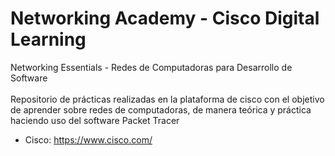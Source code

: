 # Networking Academy - Cisco Digital Learning
Networking Essentials - Redes de Computadoras para Desarrollo de Software <br> <br>
Repositorio de prácticas realizadas en la plataforma de cisco con el objetivo de aprender sobre redes de computadoras, de manera teórica y práctica haciendo uso del software Packet Tracer
- Cisco: https://www.cisco.com/

